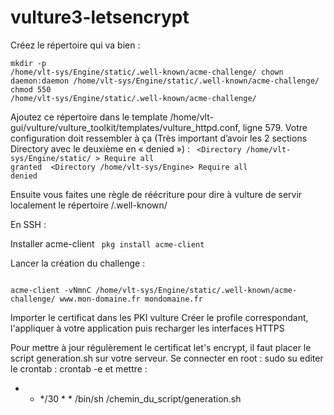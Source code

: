 # vulture3-letsencrypt


Créez le répertoire qui va bien :
 
<code>mkdir -p /home/vlt-sys/Engine/static/.well-known/acme-challenge/
chown daemon:daemon /home/vlt-sys/Engine/static/.well-known/acme-challenge/
chmod 550 /home/vlt-sys/Engine/static/.well-known/acme-challenge/</code>
 
Ajoutez ce répertoire dans le template /home/vlt-gui/vulture/vulture_toolkit/templates/vulture_httpd.conf, ligne 579.
Votre configuration doit ressembler à ça (Très important d’avoir les 2 sections Directory avec le deuxième en « denied ») :
<code> 
<Directory /home/vlt-sys/Engine/static/ >
        Require all granted
</Directory>
<Directory /home/vlt-sys/Engine>
       Require all denied
</Directory>
</code>

 
Ensuite vous faites une règle de réécriture pour dire à vulture de servir localement le répertoire /.well-known/

En SSH : 

Installer acme-client
<code>
pkg install acme-client
</code>

Lancer la création du challenge :

<code>
acme-client -vNmnC /home/vlt-sys/Engine/static/.well-known/acme-challenge/ www.mon-domaine.fr mondomaine.fr
</code>

Importer le certificat dans les PKI vulture
Créer le profile correspondant, l'appliquer à votre application puis recharger les interfaces HTTPS

Pour mettre à jour régulèrement le certificat let's encrypt, il faut placer le script generation.sh sur votre serveur.
Se connecter en root : sudo su
editer le crontab : crontab -e
et mettre : 
* * */30 * * /bin/sh /chemin_du_script/generation.sh


